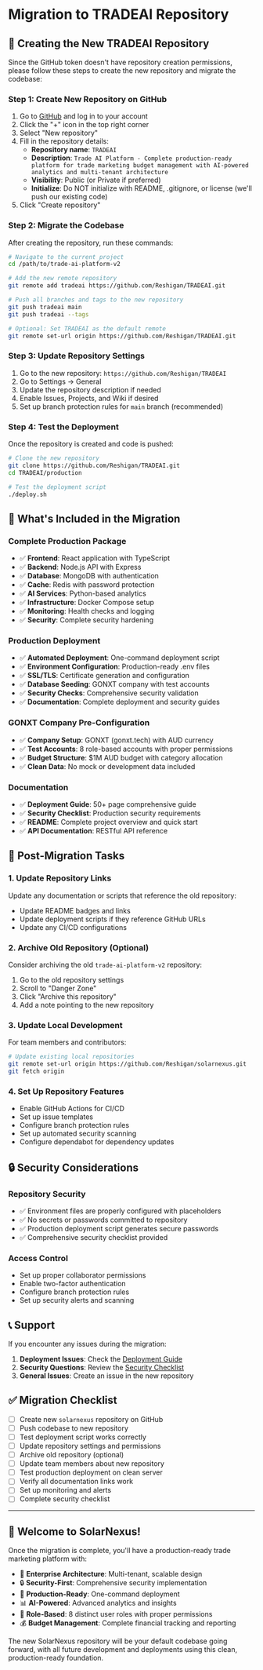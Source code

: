 # Migration to TRADEAI Repository

## 🚀 Creating the New TRADEAI Repository

Since the GitHub token doesn't have repository creation permissions, please follow these steps to create the new repository and migrate the codebase:

### Step 1: Create New Repository on GitHub

1. Go to [GitHub](https://github.com) and log in to your account
2. Click the "+" icon in the top right corner
3. Select "New repository"
4. Fill in the repository details:
   - **Repository name**: `TRADEAI`
   - **Description**: `Trade AI Platform - Complete production-ready platform for trade marketing budget management with AI-powered analytics and multi-tenant architecture`
   - **Visibility**: Public (or Private if preferred)
   - **Initialize**: Do NOT initialize with README, .gitignore, or license (we'll push our existing code)
5. Click "Create repository"

### Step 2: Migrate the Codebase

After creating the repository, run these commands:

```bash
# Navigate to the current project
cd /path/to/trade-ai-platform-v2

# Add the new remote repository
git remote add tradeai https://github.com/Reshigan/TRADEAI.git

# Push all branches and tags to the new repository
git push tradeai main
git push tradeai --tags

# Optional: Set TRADEAI as the default remote
git remote set-url origin https://github.com/Reshigan/TRADEAI.git
```

### Step 3: Update Repository Settings

1. Go to the new repository: `https://github.com/Reshigan/TRADEAI`
2. Go to Settings → General
3. Update the repository description if needed
4. Enable Issues, Projects, and Wiki if desired
5. Set up branch protection rules for `main` branch (recommended)

### Step 4: Test the Deployment

Once the repository is created and code is pushed:

```bash
# Clone the new repository
git clone https://github.com/Reshigan/TRADEAI.git
cd TRADEAI/production

# Test the deployment script
./deploy.sh
```

## 🔧 What's Included in the Migration

### Complete Production Package
- ✅ **Frontend**: React application with TypeScript
- ✅ **Backend**: Node.js API with Express
- ✅ **Database**: MongoDB with authentication
- ✅ **Cache**: Redis with password protection
- ✅ **AI Services**: Python-based analytics
- ✅ **Infrastructure**: Docker Compose setup
- ✅ **Monitoring**: Health checks and logging
- ✅ **Security**: Complete security hardening

### Production Deployment
- ✅ **Automated Deployment**: One-command deployment script
- ✅ **Environment Configuration**: Production-ready .env files
- ✅ **SSL/TLS**: Certificate generation and configuration
- ✅ **Database Seeding**: GONXT company with test accounts
- ✅ **Security Checks**: Comprehensive security validation
- ✅ **Documentation**: Complete deployment and security guides

### GONXT Company Pre-Configuration
- ✅ **Company Setup**: GONXT (gonxt.tech) with AUD currency
- ✅ **Test Accounts**: 8 role-based accounts with proper permissions
- ✅ **Budget Structure**: $1M AUD budget with category allocation
- ✅ **Clean Data**: No mock or development data included

### Documentation
- ✅ **Deployment Guide**: 50+ page comprehensive guide
- ✅ **Security Checklist**: Production security requirements
- ✅ **README**: Complete project overview and quick start
- ✅ **API Documentation**: RESTful API reference

## 🎯 Post-Migration Tasks

### 1. Update Repository Links
Update any documentation or scripts that reference the old repository:
- Update README badges and links
- Update deployment scripts if they reference GitHub URLs
- Update any CI/CD configurations

### 2. Archive Old Repository (Optional)
Consider archiving the old `trade-ai-platform-v2` repository:
1. Go to the old repository settings
2. Scroll to "Danger Zone"
3. Click "Archive this repository"
4. Add a note pointing to the new repository

### 3. Update Local Development
For team members and contributors:
```bash
# Update existing local repositories
git remote set-url origin https://github.com/Reshigan/solarnexus.git
git fetch origin
```

### 4. Set Up Repository Features
- Enable GitHub Actions for CI/CD
- Set up issue templates
- Configure branch protection rules
- Set up automated security scanning
- Configure dependabot for dependency updates

## 🔒 Security Considerations

### Repository Security
- ✅ Environment files are properly configured with placeholders
- ✅ No secrets or passwords committed to repository
- ✅ Production deployment script generates secure passwords
- ✅ Comprehensive security checklist provided

### Access Control
- Set up proper collaborator permissions
- Enable two-factor authentication
- Configure branch protection rules
- Set up security alerts and scanning

## 📞 Support

If you encounter any issues during the migration:

1. **Deployment Issues**: Check the [Deployment Guide](production/DEPLOYMENT_GUIDE.md)
2. **Security Questions**: Review the [Security Checklist](production/SECURITY_CHECKLIST.md)
3. **General Issues**: Create an issue in the new repository

## ✅ Migration Checklist

- [ ] Create new `solarnexus` repository on GitHub
- [ ] Push codebase to new repository
- [ ] Test deployment script works correctly
- [ ] Update repository settings and permissions
- [ ] Archive old repository (optional)
- [ ] Update team members about new repository
- [ ] Test production deployment on clean server
- [ ] Verify all documentation links work
- [ ] Set up monitoring and alerts
- [ ] Complete security checklist

---

## 🎉 Welcome to SolarNexus!

Once the migration is complete, you'll have a production-ready trade marketing platform with:

- 🏢 **Enterprise Architecture**: Multi-tenant, scalable design
- 🔒 **Security-First**: Comprehensive security implementation
- 🚀 **Production-Ready**: One-command deployment
- 📊 **AI-Powered**: Advanced analytics and insights
- 👥 **Role-Based**: 8 distinct user roles with proper permissions
- 💰 **Budget Management**: Complete financial tracking and reporting

The new SolarNexus repository will be your default codebase going forward, with all future development and deployments using this clean, production-ready foundation.